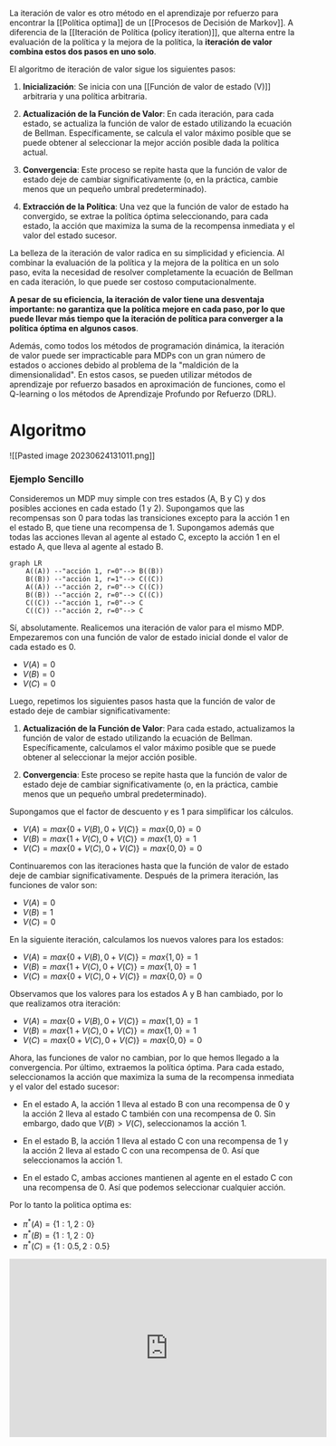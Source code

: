 
La iteración de valor es otro método en el aprendizaje por refuerzo para encontrar la [[Política optima]] de un [[Procesos de Decisión de Markov]]. A diferencia de la [[Iteración de Política (policy iteration)]], que alterna entre la evaluación de la política y la mejora de la política, la **iteración de valor combina estos dos pasos en uno solo**.

El algoritmo de iteración de valor sigue los siguientes pasos:

1. **Inicialización**: Se inicia con una [[Función de valor de estado (V)]] arbitraria y una política arbitraria.

2. **Actualización de la Función de Valor**: En cada iteración, para cada estado, se actualiza la función de valor de estado utilizando la ecuación de Bellman. Específicamente, se calcula el valor máximo posible que se puede obtener al seleccionar la mejor acción posible dada la política actual.

3. **Convergencia**: Este proceso se repite hasta que la función de valor de estado deje de cambiar significativamente (o, en la práctica, cambie menos que un pequeño umbral predeterminado). 

4. **Extracción de la Política**: Una vez que la función de valor de estado ha convergido, se extrae la política óptima seleccionando, para cada estado, la acción que maximiza la suma de la recompensa inmediata y el valor del estado sucesor.

La belleza de la iteración de valor radica en su simplicidad y eficiencia. Al combinar la evaluación de la política y la mejora de la política en un solo paso, evita la necesidad de resolver completamente la ecuación de Bellman en cada iteración, lo que puede ser costoso computacionalmente.

**A pesar de su eficiencia, la iteración de valor tiene una desventaja importante: no garantiza que la política mejore en cada paso, por lo que puede llevar más tiempo que la iteración de política para converger a la política óptima en algunos casos**.

Además, como todos los métodos de programación dinámica, la iteración de valor puede ser impracticable para MDPs con un gran número de estados o acciones debido al problema de la "maldición de la dimensionalidad". En estos casos, se pueden utilizar métodos de aprendizaje por refuerzo basados en aproximación de funciones, como el Q-learning o los métodos de Aprendizaje Profundo por Refuerzo (DRL).

# Algoritmo 

![[Pasted image 20230624131011.png]]


### Ejemplo Sencillo

Consideremos un MDP muy simple con tres estados (A, B y C) y dos posibles acciones en cada estado (1 y 2). Supongamos que las recompensas son 0 para todas las transiciones excepto para la acción 1 en el estado B, que tiene una recompensa de 1. Supongamos además que todas las acciones llevan al agente al estado C, excepto la acción 1 en el estado A, que lleva al agente al estado B.

```mermaid
graph LR
    A((A)) --"acción 1, r=0"--> B((B))
    B((B)) --"acción 1, r=1"--> C((C))
    A((A)) --"acción 2, r=0"--> C((C))
    B((B)) --"acción 2, r=0"--> C((C))
    C((C)) --"acción 1, r=0"--> C
    C((C)) --"acción 2, r=0"--> C

```

Sí, absolutamente. Realicemos una iteración de valor para el mismo MDP. Empezaremos con una función de valor de estado inicial donde el valor de cada estado es 0.

- $V(A) = 0$
- $V(B) = 0$
- $V(C) = 0$

Luego, repetimos los siguientes pasos hasta que la función de valor de estado deje de cambiar significativamente:

1. **Actualización de la Función de Valor**: Para cada estado, actualizamos la función de valor de estado utilizando la ecuación de Bellman. Específicamente, calculamos el valor máximo posible que se puede obtener al seleccionar la mejor acción posible.

2. **Convergencia**: Este proceso se repite hasta que la función de valor de estado deje de cambiar significativamente (o, en la práctica, cambie menos que un pequeño umbral predeterminado).

Supongamos que el factor de descuento $\gamma$ es 1 para simplificar los cálculos.

- $V(A) = max\{0 + V(B), 0 + V(C)\} = max\{0, 0\} = 0$
- $V(B) = max\{1 + V(C), 0 + V(C)\} = max\{1, 0\} = 1$
- $V(C) = max\{0 + V(C), 0 + V(C)\} = max\{0, 0\} = 0$

Continuaremos con las iteraciones hasta que la función de valor de estado deje de cambiar significativamente. Después de la primera iteración, las funciones de valor son:

- $V(A) = 0$
- $V(B) = 1$
- $V(C) = 0$

En la siguiente iteración, calculamos los nuevos valores para los estados:

- $V(A) = max\{0 + V(B), 0 + V(C)\} = max\{1, 0\} = 1$
- $V(B) = max\{1 + V(C), 0 + V(C)\} = max\{1, 0\} = 1$
- $V(C) = max\{0 + V(C), 0 + V(C)\} = max\{0, 0\} = 0$

Observamos que los valores para los estados A y B han cambiado, por lo que realizamos otra iteración:

- $V(A) = max\{0 + V(B), 0 + V(C)\} = max\{1, 0\} = 1$
- $V(B) = max\{1 + V(C), 0 + V(C)\} = max\{1, 0\} = 1$
- $V(C) = max\{0 + V(C), 0 + V(C)\} = max\{0, 0\} = 0$

Ahora, las funciones de valor no cambian, por lo que hemos llegado a la convergencia. Por último, extraemos la política óptima. Para cada estado, seleccionamos la acción que maximiza la suma de la recompensa inmediata y el valor del estado sucesor:

- En el estado A, la acción 1 lleva al estado B con una recompensa de 0 y la acción 2 lleva al estado C también con una recompensa de 0. Sin embargo, dado que $V(B) > V(C)$, seleccionamos la acción 1.

- En el estado B, la acción 1 lleva al estado C con una recompensa de 1 y la acción 2 lleva al estado C con una recompensa de 0. Así que seleccionamos la acción 1.

- En el estado C, ambas acciones mantienen al agente en el estado C con una recompensa de 0. Así que podemos seleccionar cualquier acción.


Por lo tanto la politica optima es:
- $\pi^*(A) = \{1: 1, 2: 0\}$
- $\pi^*(B) = \{1: 1, 2: 0\}$
- $\pi^*(C) = \{1: 0.5, 2: 0.5\}$

<iframe width="560" height="315" src="https://www.youtube.com/embed/B_lK-P68_Zc?start=767" title="YouTube video player" frameborder="0" allow="accelerometer; autoplay; clipboard-write; encrypted-media; gyroscope; picture-in-picture; web-share" allowfullscreen></iframe>


